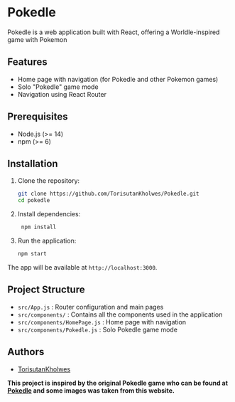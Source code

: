 # Pokedle

Pokedle is a web application built with React, offering a Worldle-inspired game with Pokemon

## Features

- Home page with navigation (for Pokedle and other Pokemon games)
- Solo "Pokedle" game mode
- Navigation using React Router

## Prerequisites

- Node.js (>= 14)
- npm (>= 6)

## Installation

1. Clone the repository:
   ```bash
   git clone https://github.com/TorisutanKholwes/Pokedle.git
   cd pokedle
   ```

2. Install dependencies:
   ```bash
    npm install
    ```
3. Run the application:
   ```bash
   npm start
   ```

The app will be available at `http://localhost:3000`.

## Project Structure
- `src/App.js` : Router configuration and main pages
- `src/components/` : Contains all the components used in the application
- `src/components/HomePage.js` : Home page with navigation 
- `src/components/Pokedle.js` : Solo Pokedle game mode

## Authors
- [TorisutanKholwes]("https://github.com/TorisutanKholwes/")

**This project is inspired by the original Pokedle game who can be found at [Pokedle](https://pokedle.net) and some images was taken from this website.**